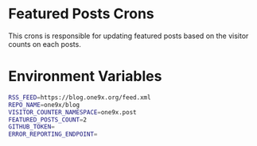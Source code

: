 # Featured Posts Crons
This crons is responsible for updating featured posts based on the visitor counts on each posts.

# Environment Variables
```sh
RSS_FEED=https://blog.one9x.org/feed.xml
REPO_NAME=one9x/blog
VISITOR_COUNTER_NAMESPACE=one9x.post
FEATURED_POSTS_COUNT=2
GITHUB_TOKEN=
ERROR_REPORTING_ENDPOINT=
```